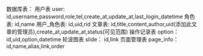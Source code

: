 数据库表：
    用户表 user:
        id,username,password,role,tel,create_at,update_at,last_login_datetime
            角色表:
                id,name
            用户_角色表:
                id,uid,rid
    文章表:
        id,title,content,author,uid(添加此文章的管理员),create_at,update_at,status(可见范围)
    操作记录表 option：
        id,uid,option,datetime
    轮波图表 slide：
        id,link
    页面管理表 page_info：
        id,name,alias,link,order
        
        
